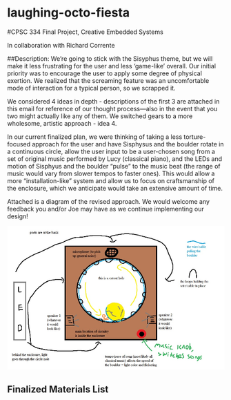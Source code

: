 # laughing-octo-fiesta


#CPSC 334 Final Project, Creative Embedded Systems

In collaboration with Richard Corrente

##Description:
We’re going to stick with the Sisyphus theme, but we will make it less frustrating for the user and less ‘game-like’ overall. Our initial priority was to encourage the user to apply some degree of physical exertion. We realized that the screaming feature was an uncomfortable mode of interaction for a typical person, so we scrapped it.


We considered 4 ideas in depth - descriptions of the first 3 are attached in this email for reference of our thought process—also in the event that you two might actually like any of them. We switched gears to a more wholesome, artistic approach - idea 4.


In our current finalized plan, we were thinking of taking a less torture-focused approach for the user and have Sisphysus and the boulder rotate in a continuous circle, allow the user input to be a user-chosen song from a set of original music performed by Lucy (classical piano), and the LEDs and motion of Sisphyus and the boulder “pulse” to the music beat (the range of music would vary from slower tempos to faster ones). This would allow a more “installation-like” system and allow us to focus on craftsmanship of the enclosure, which we anticipate would take an extensive amount of time.


Attached is a diagram of the revised approach. We would welcome any feedback you and/or Joe may have as we continue implementing our design!

![alt text](static/final-project.jpg)

## Finalized Materials List